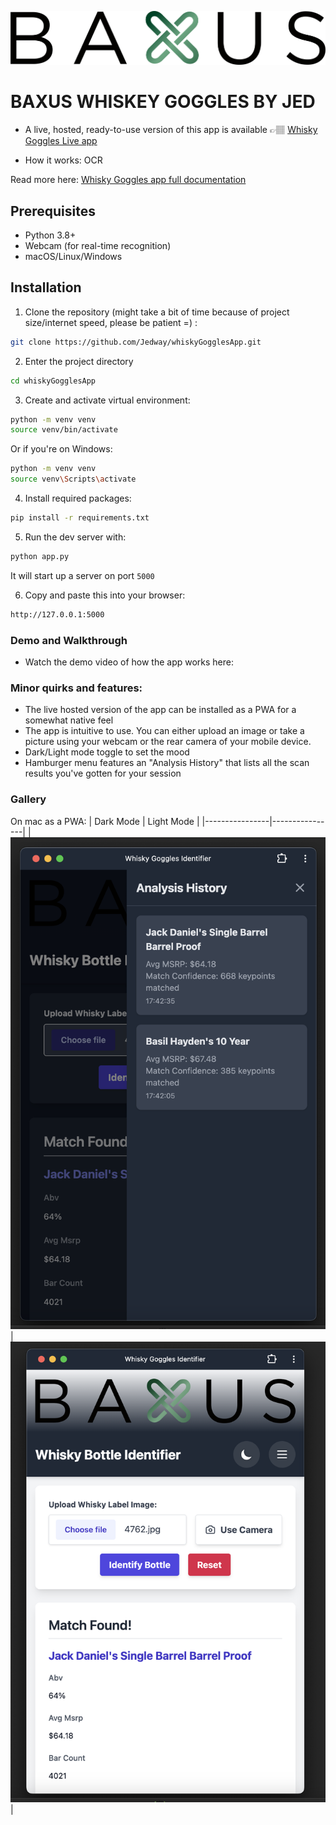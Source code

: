 ![App preview](baxuslogo.png)

# BAXUS WHISKEY GOGGLES BY JED

- A live, hosted, ready-to-use version of this app is available 👉🏽
<a href="https://whisky-goggles-production.up.railway.app/" target="_blank" rel="noopener noreferrer">Whisky Goggles Live app</a>

- How it works: 
OCR

Read more here: <a href="https://whisky-goggles-production.up.railway.app/" target="_blank" rel="noopener noreferrer">Whisky Goggles app full documentation</a>

## Prerequisites
- Python 3.8+
- Webcam (for real-time recognition)
- macOS/Linux/Windows

## Installation

1. Clone the repository (might take a bit of time because of project size/internet speed, please be patient =) :
```bash
git clone https://github.com/Jedway/whiskyGogglesApp.git
```

2. Enter the project directory
```bash
cd whiskyGogglesApp
```

3. Create and activate virtual environment:
```bash
python -m venv venv
source venv/bin/activate  
```
Or if you're on Windows:
```bash
python -m venv venv
source venv\Scripts\activate
```

4. Install required packages:
```bash
pip install -r requirements.txt
```

5. Run the dev server with:
```bash
python app.py
```

It will start up a server on port `5000`

6. Copy and paste this into your browser:
```bash
http://127.0.0.1:5000
```
### Demo and Walkthrough
- Watch the demo video of how the app works here:

### Minor quirks and features:
- The live hosted version of the app can be installed as a PWA for a somewhat native feel
- The app is intuitive to use. You can either upload an image or take a picture using your webcam or the rear camera of your mobile device.
- Dark/Light mode toggle to set the mood
- Hamburger menu features an "Analysis History" that lists all the scan results you've gotten for your session 

### Gallery
On mac as a PWA:
| Dark Mode      | Light Mode     |
|----------------|----------------|
| ![](dark.png) | ![](light.png) |



